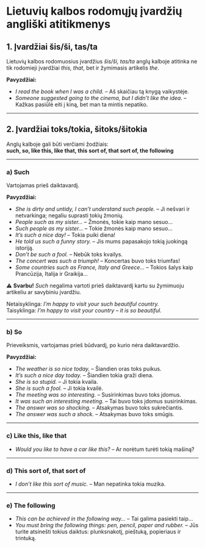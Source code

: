 # Lietuvių kalbos rodomųjų įvardžių angliški atitikmenys

## 1. Įvardžiai šis/ši, tas/ta
Lietuvių kalbos rodomuosius įvardžius *šis/ši, tas/ta* anglų kalboje atitinka ne tik rodomieji įvardžiai *this, that*, bet ir žymimasis artikelis *the*.

**Pavyzdžiai:**
- *I read the book when I was a child.* – Aš skaičiau tą knygą vaikystėje.  
- *Someone suggested going to the cinema, but I didn’t like the idea.* – Kažkas pasiūlė eiti į kiną, bet man ta mintis nepatiko.  

---

## 2. Įvardžiai toks/tokia, šitoks/šitokia
Anglų kalboje gali būti verčiami žodžiais:  
**such, so, like this, like that, this sort of, that sort of, the following**

---

### a) Such
Vartojamas prieš daiktavardį.

**Pavyzdžiai:**
- *She is dirty and untidy, I can’t understand such people.* – Ji nešvari ir netvarkinga; negaliu suprasti tokių žmonių.  
- *People such as my sister…* – Žmonės, tokie kaip mano sesuo...  
- *Such people as my sister…* – Tokie žmonės kaip mano sesuo...  
- *It’s such a nice day!* – Tokia puiki diena!  
- *He told us such a funny story.* – Jis mums papasakojo tokią juokingą istoriją.  
- *Don’t be such a fool.* – Nebūk toks kvailys.  
- *The concert was such a triumph!* – Koncertas buvo toks triumfas!  
- *Some countries such as France, Italy and Greece…* – Tokios šalys kaip Prancūzija, Italija ir Graikija...  

⚠️ **Svarbu!** *Such* negalima vartoti prieš daiktavardį kartu su žymimuoju artikeliu ar savybiniu įvardžiu.  

Netaisyklinga: *I’m happy to visit your such beautiful country.*  
Taisyklinga: *I’m happy to visit your country – it is so beautiful.*  

---

### b) So
Prieveiksmis, vartojamas prieš būdvardį, po kurio nėra daiktavardžio.

**Pavyzdžiai:**
- *The weather is so nice today.* – Šiandien oras toks puikus.  
- *It’s such a nice day today.* – Šiandien tokia graži diena.  
- *She is so stupid.* – Ji tokia kvaila.  
- *She is such a fool.* – Ji tokia kvailė.  
- *The meeting was so interesting.* – Susirinkimas buvo toks įdomus.  
- *It was such an interesting meeting.* – Tai buvo toks įdomus susirinkimas.  
- *The answer was so shocking.* – Atsakymas buvo toks sukrečiantis.  
- *The answer was such a shock.* – Atsakymas buvo toks smūgis.  

---

### c) Like this, like that
- *Would you like to have a car like this?* – Ar norėtum turėti tokią mašiną?  

---

### d) This sort of, that sort of
- *I don’t like this sort of music.* – Man nepatinka tokia muzika.  

---

### e) The following
- *This can be achieved in the following way…* – Tai galima pasiekti taip...  
- *You must bring the following things: pen, pencil, paper and rubber.* – Jūs turite atsinešti tokius daiktus: plunksnako­tį, pieštuką, popieriaus ir trintuką.  
